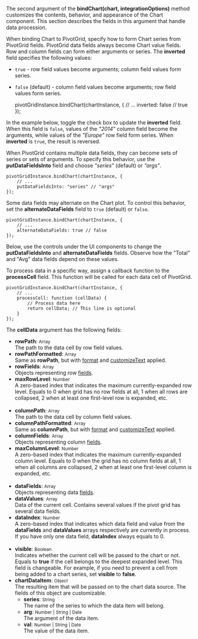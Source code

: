 The second argument of the **bindChart(chart, integrationOptions)** method customizes the contents, behavior, and appearance of the Chart component. This section describes the fields in this argument that handle data procession.

When binding Chart to PivotGrid, specify how to form Chart series from PivotGrid fields. PivotGrid data fields always become Chart value fields. Row and column fields can form either arguments or series. The **inverted** field specifies the following values:

- `true` - row field values become arguments; column field values form series.   
- `false` (default) - column field values become arguments; row field values form series.

    pivotGridInstance.bindChart(chartInstance, {
        // ...
        inverted: false // true
    });

In the example below, toggle the check box to update the **inverted** field. When this field is `false`, values of the *"2014"* column field become the arguments, while values of the *"Europe"* row field form series. When **inverted** is `true`, the result is reversed.

<div class="simulator-desktop-container" data-view="/Content/Applications/24_2/DataVisualization/Guides/GridChartIntegration/inverted.html, /Content/Applications/24_2/DataVisualization/Guides/GridChartIntegration/inverted.js"></div>

When PivotGrid contains multiple data fields, they can become sets of series or sets of arguments. To specify this behavior, use the **putDataFieldsInto** field and choose *"series"* (default) or *"args"*.

    pivotGridInstance.bindChart(chartInstance, {
        // ...
        putDataFieldsInto: "series" // "args"
    });

Some data fields may alternate on the Chart plot. To control this behavior, set the **alternateDataFields** field to `true` (default) or `false`.

    pivotGridInstance.bindChart(chartInstance, {
        // ...
        alternateDataFields: true // false
    });

Below, use the controls under the UI components to change the **putDataFieldsInto** and **alternateDataFields** fields. Observe how the "Total" and "Avg" data fields depend on these values.

<div class="simulator-desktop-container" data-view="/Content/Applications/24_2/DataVisualization/Guides/GridChartIntegration/dataFieldsLayout.html, /Content/Applications/24_2/DataVisualization/Guides/GridChartIntegration/dataFieldsLayout.js"></div>

To process data in a specific way, assign a callback function to the **processCell** field. This function will be called for each data cell of PivotGrid.

    pivotGridInstance.bindChart(chartInstance, {
        // ...
        processCell: function (cellData) {
            // Process data here
            return cellData; // This line is optional
        }
    });

The **cellData** argument has the following fields:

- **rowPath**: <span style="font-size:12px">Array</span>    
The path to the data cell by row field values.
- **rowPathFormatted**: <span style="font-size:12px">Array</span>   
Same as **rowPath**, but with [format](/api-reference/30%20Data%20Layer/PivotGridDataSource/1%20Configuration/fields/format.md '/Documentation/ApiReference/Data_Layer/PivotGridDataSource/Configuration/fields/#format') and [customizeText](/api-reference/30%20Data%20Layer/PivotGridDataSource/1%20Configuration/fields/customizeText.md '/Documentation/ApiReference/Data_Layer/PivotGridDataSource/Configuration/fields/#customizeText') applied.
- **rowFields**: <span style="font-size:12px">Array</span>      
Objects representing row [fields](/api-reference/30%20Data%20Layer/PivotGridDataSource/1%20Configuration/fields '/Documentation/ApiReference/Data_Layer/PivotGridDataSource/Configuration/fields/').     
- **maxRowLevel**: <span style="font-size:12px">Number</span>      
A zero-based index that indicates the maximum currently-expanded row level. Equals to 0 when grid has no row fields at all, 1 when all rows are collapsed, 2 when at least one first-level row is expanded, etc.
<br/><br/>
- **columnPath**: <span style="font-size:12px">Array</span>     
The path to the data cell by column field values.
- **columnPathFormatted**: <span style="font-size:12px">Array</span>     
Same as **columnPath**, but with [format](/api-reference/30%20Data%20Layer/PivotGridDataSource/1%20Configuration/fields/format.md '/Documentation/ApiReference/Data_Layer/PivotGridDataSource/Configuration/fields/#format') and [customizeText](/api-reference/30%20Data%20Layer/PivotGridDataSource/1%20Configuration/fields/customizeText.md '/Documentation/ApiReference/Data_Layer/PivotGridDataSource/Configuration/fields/#customizeText') applied.   
- **columnFields**: <span style="font-size:12px">Array</span>       
Objects representing column [fields](/api-reference/30%20Data%20Layer/PivotGridDataSource/1%20Configuration/fields '/Documentation/ApiReference/Data_Layer/PivotGridDataSource/Configuration/fields/').
- **maxColumnLevel**: <span style="font-size:12px">Number</span>       
A zero-based index that indicates the maximum currently-expanded column level. Equals to 0 when the grid has no column fields at all, 1 when all columns are collapsed, 2 when at least one first-level column is expanded, etc.
<br/><br/>
- **dataFields**: <span style="font-size:12px">Array</span>     
Objects representing data [fields](/api-reference/30%20Data%20Layer/PivotGridDataSource/1%20Configuration/fields '/Documentation/ApiReference/Data_Layer/PivotGridDataSource/Configuration/fields/').
- **dataValues**: <span style="font-size:12px">Array</span>     
Data of the current cell. Contains several values if the pivot grid has several data fields.
- **dataIndex**: <span style="font-size:12px">Number</span>        
A zero-based index that indicates which data field and value from the **dataFields** and **dataValues** arrays respectively are currently in process. If you have only one data field, **dataIndex** always equals to 0.
<br/><br/>
- **visible**: <span style="font-size:12px">Boolean</span>      
Indicates whether the current cell will be passed to the chart or not. Equals to **true** if the cell belongs to the deepest expanded level. This field is changeable. For example, if you need to prevent a cell from being added to a chart series, set **visible** to **false**.
- **chartDataItem**: <span style="font-size:12px">Object</span>     
The resulting item that will be passed on to the chart data source. The fields of this object are customizable.
    * **series**: <span style="font-size:12px">String</span>        
    The name of the series to which the data item will belong.
    * **arg**: <span style="font-size:12px">Number | String | Date</span>       
    The argument of the data item.
    * **val**: <span style="font-size:12px">Number | String | Date</span>      
    The value of the data item.